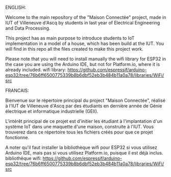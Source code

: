 ENGLISH:

Welcome to the main repository of the "Maison Connectée" project, made in IUT of Villeneuve d'Ascq by students in last year of Electrical Engineering and Data Processing.

This project has as main purpose to introduce students to IoT implementation in a model of a house, which has been build at the IUT.
You will find in this repo all the files created to make this project work.

Please note that you will need to install manually the wifi library for ESP32 in the case you are using the Arduino IDE, but not for Platform.io, where it is already included.
wifi library:
https://github.com/espressif/arduino-esp32/tree/76b6ff6500775339b8b6dbf52eb3b484b11a0a78/libraries/WiFi/src

FRANCAIS:

Bienvenue sur le répertoire principal du project "Maison Connectée", réalisé à l'IUT de Villeneuve d'Ascq par des étudiants en dernière année de Génie électrique et informatique industrielle (GEII).

L'intérêt principal de ce projet est d'initier les étudiant à l'implantation d'un système IoT dans une maquette d'une maison, construite à l'IUT.
Vous trouverez dans ce répertoire tous les fichiers créés pour que ce projet fonctionne.

A noter qu'il faut installer la bibliothèque wifi pour ESP32 si vous utilisez Arduino IDE, mais pas si vous utilisez Platform.io, puisque il est déjà inclus.
bibliothèque wifi:
https://github.com/espressif/arduino-esp32/tree/76b6ff6500775339b8b6dbf52eb3b484b11a0a78/libraries/WiFi/src
